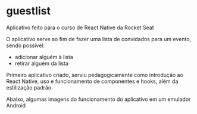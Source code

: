 # guestlist
Aplicativo feito para o curso de React Native da Rocket Seat

O aplicativo serve ao fim de fazer uma lista de convidados para um evento, sendo possível:
- adicionar alguém à lista
- retirar alguém da lista

Primeiro aplicativo criado, serviu pedagogicamente como introdução ao React Native, uso e funcionamento
de componentes e hooks, além da estilização padrão.

Abaixo, algumas imagens do funcionamento do aplicativo em um emulador Android
